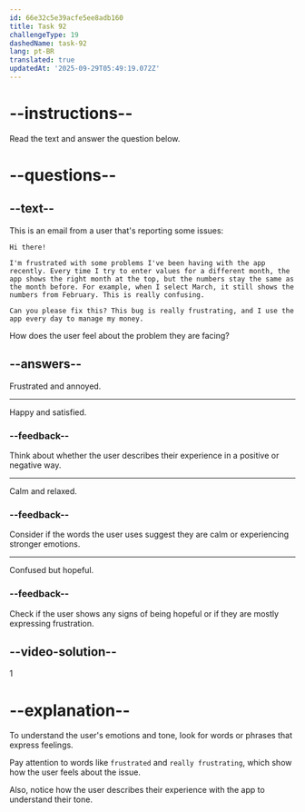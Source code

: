 ```yaml
---
id: 66e32c5e39acfe5ee8adb160
title: Task 92
challengeType: 19
dashedName: task-92
lang: pt-BR
translated: true
updatedAt: '2025-09-29T05:49:19.072Z'
---
```


<!--READING-->

# --instructions--

Read the text and answer the question below.

# --questions--

## --text--

This is an email from a user that's reporting some issues:

`Hi there!`

`I'm frustrated with some problems I've been having with the app recently. Every time I try to enter values for a different month, the app shows the right month at the top, but the numbers stay the same as the month before. For example, when I select March, it still shows the numbers from February. This is really confusing.`

`Can you please fix this? This bug is really frustrating, and I use the app every day to manage my money.`

How does the user feel about the problem they are facing?

## --answers--

Frustrated and annoyed.

---

Happy and satisfied.

### --feedback--

Think about whether the user describes their experience in a positive or negative way.

---

Calm and relaxed.

### --feedback--

Consider if the words the user uses suggest they are calm or experiencing stronger emotions.

---

Confused but hopeful.

### --feedback--

Check if the user shows any signs of being hopeful or if they are mostly expressing frustration.

## --video-solution--

1

# --explanation--

To understand the user's emotions and tone, look for words or phrases that express feelings. 

Pay attention to words like `frustrated` and `really frustrating`, which show how the user feels about the issue. 

Also, notice how the user describes their experience with the app to understand their tone.
